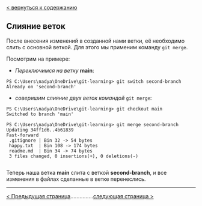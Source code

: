 [< вернуться к содержанию](./readme.md)

## Слияние веток

После внесения изменений в созданной нами ветки, её необходимо слить с основной веткой. Для этого мы применим команду `git merge`.

Посмотрим на примере:

- _Переключимся на ветку_ **main**:

```
PS C:\Users\nadya\OneDrive\git-learning> git switch second-branch
Already on 'second-branch'
```

- _соверишим слияние двух веток командой_ `git merge`:

```
PS C:\Users\nadya\OneDrive\git-learning> git checkout main
Switched to branch 'main'

PS C:\Users\nadya\OneDrive\git-learning> git merge second-branch
Updating 34ff1d6..4b61839
Fast-forward
 .gitignore | Bin 32 -> 54 bytes
 happy.txt  | Bin 108 -> 174 bytes
 readme.md  | Bin 34 -> 74 bytes
 3 files changed, 0 insertions(+), 0 deletions(-)


```

Теперь наша ветка **main** слита с веткой **second-branch**, и все изменения в файлах сделанные в ветке перенеслись.

---

[< Предыдущая страница](./14-tree-switch.md)...............[следующая страница >](./16-git-conflict.mds)
